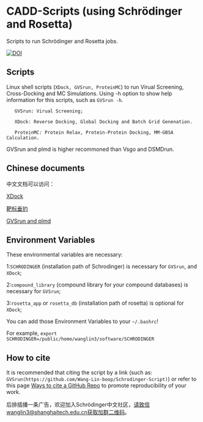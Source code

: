 # CADD-Scripts (using Schrödinger and Rosetta)
Scripts to run Schrödinger and Rosetta jobs.

[![DOI](https://zenodo.org/badge/365661221.svg)](https://zenodo.org/badge/latestdoi/365661221)


Scripts
----
Linux shell scripts (`XDock, GVSrun, ProteinMC`) to run Virual Screening, Cross-Docking and MC Simulations.
Using -h option to show help information for this scripts, such as `GVSrun -h`.

```
   GVSrun: Virual Screening;

   XDock: Reverse Docking, Global Docking and Batch Grid Genenation.

   ProteinMC: Protein Relax, Protein-Protein Docking, MM-GBSA Calculation. 
```

GVSrun and plmd is higher recommoned than Vsgo and DSMDrun.

Chinese documents
----
中文文档可以访问：

[XDock](https://zhuanlan.zhihu.com/p/387371069)

[靶标垂钓](https://zhuanlan.zhihu.com/p/422890966)

[GVSrun and plmd](https://zhuanlan.zhihu.com/p/370850885)


Environment Variables
----
These environmental variables are necessary: 

1:`SCHRODINGER` (installation path of Schrodinger) is necessary for `GVSrun`, and `XDock`;

2:`compound_library` (compound library for your compound databases) is necessary for `GVSrun`;

3:`rosetta_app` or `rosetta_db` (installation path of rosetta) is optional for `XDock`;

You can add those Environment Variables to your `~/.bashrc`!

For example,  `export SCHRODINGER=/public/home/wanglin3/software/SCHRODINGER`

How to cite
----
It is recommended that citing the script by a link (such as: `GVSrun(https://github.com/Wang-Lin-boop/Schrodinger-Script)`) or refer to this page [Ways to cite a GitHub Repo](https://www.wikihow.com/Cite-a-GitHub-Repository) to promote reproducibility of your work.

后排插播一条广告，欢迎加入Schrödinger中文社区，请致信wanglin3@shanghaitech.edu.cn获取加群二维码。
